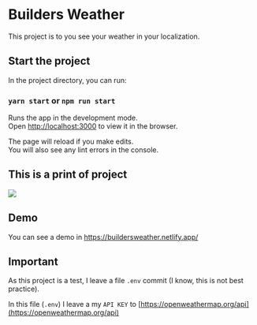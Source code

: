 # Builders Weather

This project is to you see your weather in your localization.

## Start the project

In the project directory, you can run:

### `yarn start` or `npm run start`

Runs the app in the development mode.\
Open [http://localhost:3000](http://localhost:3000) to view it in the browser.

The page will reload if you make edits.\
You will also see any lint errors in the console.



## This is a print of project
![](https://i.imgur.com/5tmKxZm.png)


## Demo
You can see a demo in https://buildersweather.netlify.app/

## Important

As this project is a test, I leave a file `.env` commit (I know, this is not best practice).

In this file (`.env`) I leave a my `API KEY` to [https://openweathermap.org/api](https://openweathermap.org/api)



